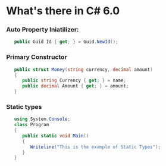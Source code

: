 # What's there in C# 6.0

### Auto Property Iniatilizer:
```csharp
   public Guid Id { get; } = Guid.NewId();
```

### Primary Constructor
```csharp
   public struct Money(string currency, decimal amount)
   {
      public string Currency { get; } = name;
      public decimal Amount { get; } = amount;
   }
```
### Static types
```csharp
   using System.Console;
   class Program
   {
      public static void Main()
      {
         Writeline("This is the example of Static Types");
      }
   }
```
